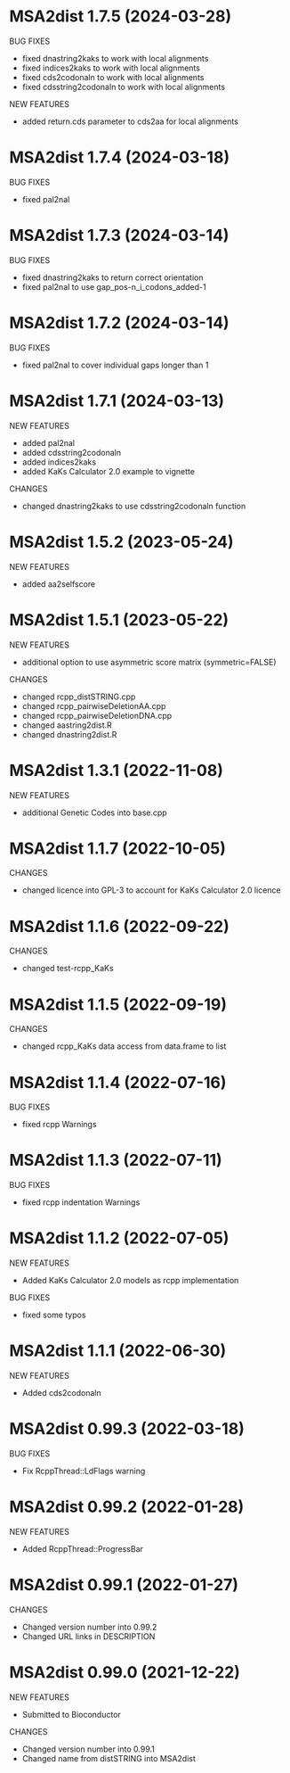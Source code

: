 # MSA2dist 1.7.5 (2024-03-28)

BUG FIXES

* fixed dnastring2kaks to work with local alignments
* fixed indices2kaks to work with local alignments
* fixed cds2codonaln to work with local alignments
* fixed cdsstring2codonaln to work with local alignments

NEW FEATURES

* added return.cds parameter to cds2aa for local alignments

# MSA2dist 1.7.4 (2024-03-18)

BUG FIXES

* fixed pal2nal

# MSA2dist 1.7.3 (2024-03-14)

BUG FIXES

* fixed dnastring2kaks to return correct orientation
* fixed pal2nal to use gap_pos-n_i_codons_added-1

# MSA2dist 1.7.2 (2024-03-14)

BUG FIXES

* fixed pal2nal to cover individual gaps longer than 1

# MSA2dist 1.7.1 (2024-03-13)

NEW FEATURES

* added pal2nal
* added cdsstring2codonaln
* added indices2kaks
* added KaKs Calculator 2.0 example to vignette

CHANGES

* changed dnastring2kaks to use cdsstring2codonaln function

# MSA2dist 1.5.2 (2023-05-24)

NEW FEATURES

* added aa2selfscore

# MSA2dist 1.5.1 (2023-05-22)

NEW FEATURES

* additional option to use asymmetric score matrix (symmetric=FALSE)

CHANGES
    
* changed rcpp_distSTRING.cpp
* changed rcpp_pairwiseDeletionAA.cpp
* changed rcpp_pairwiseDeletionDNA.cpp
* changed aastring2dist.R
* changed dnastring2dist.R

# MSA2dist 1.3.1 (2022-11-08)

NEW FEATURES

* additional Genetic Codes into base.cpp

# MSA2dist 1.1.7 (2022-10-05)

CHANGES

* changed licence into GPL-3 to account for KaKs Calculator 2.0 licence

# MSA2dist 1.1.6 (2022-09-22)

CHANGES

* changed test-rcpp_KaKs

# MSA2dist 1.1.5 (2022-09-19)

CHANGES

* changed rcpp_KaKs data access from data.frame to list

# MSA2dist 1.1.4 (2022-07-16)

BUG FIXES

* fixed rcpp Warnings

# MSA2dist 1.1.3 (2022-07-11)

BUG FIXES

* fixed rcpp indentation Warnings

# MSA2dist 1.1.2 (2022-07-05)

NEW FEATURES

* Added KaKs Calculator 2.0 models as rcpp implementation

BUG FIXES

* fixed some typos

# MSA2dist 1.1.1 (2022-06-30)

NEW FEATURES

* Added cds2codonaln

# MSA2dist 0.99.3 (2022-03-18)

BUG FIXES

* Fix RcppThread::LdFlags warning

# MSA2dist 0.99.2 (2022-01-28)

NEW FEATURES

* Added RcppThread::ProgressBar

# MSA2dist 0.99.1 (2022-01-27)

CHANGES

* Changed version number into 0.99.2
* Changed URL links in DESCRIPTION

# MSA2dist 0.99.0 (2021-12-22)

NEW FEATURES

* Submitted to Bioconductor

CHANGES

* Changed version number into 0.99.1
* Changed name from distSTRING into MSA2dist

